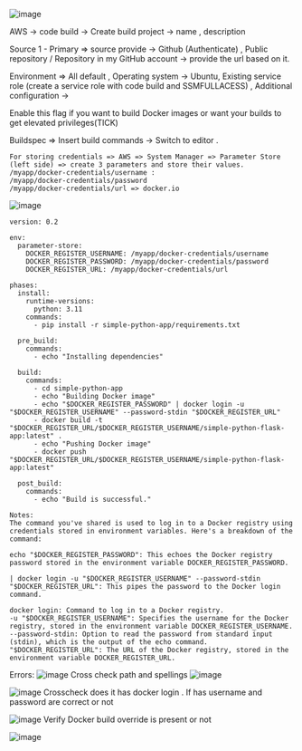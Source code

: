 ![image](https://github.com/Shabbirsyed05/project-AWS-Continuous-Integration/assets/119849465/f6019357-3310-405e-b946-a8daaddc2927)


AWS -> code build -> Create build project -> name , description

Source 1 - Primary => source provide -> Github (Authenticate) ,  Public repository / Repository in my GitHub account -> provide the url based on it.

Environment => All default , Operating system -> Ubuntu,  Existing service role (create a service role with code build and SSMFULLACESS) , Additional configuration -> 

Enable this flag if you want to build Docker images or want your builds to get elevated privileges(TICK)

Buildspec => Insert build commands -> Switch to editor .
```
For storing credentials => AWS => System Manager => Parameter Store (left side) => create 3 parameters and store their values.
/myapp/docker-credentials/username :
/myapp/docker-credentials/password
/myapp/docker-credentials/url => docker.io
```
![image](https://github.com/Shabbirsyed05/project-AWS-Continuous-Integration/assets/119849465/fe57c2b4-355c-472f-a786-79bd2aac517f)

```
version: 0.2

env:
  parameter-store:
    DOCKER_REGISTER_USERNAME: /myapp/docker-credentials/username
    DOCKER_REGISTER_PASSWORD: /myapp/docker-credentials/password
    DOCKER_REGISTER_URL: /myapp/docker-credentials/url

phases:
  install:
    runtime-versions:
      python: 3.11
    commands:
      - pip install -r simple-python-app/requirements.txt
  
  pre_build:
    commands:
      - echo "Installing dependencies"

  build:
    commands:
      - cd simple-python-app
      - echo "Building Docker image"
      - echo "$DOCKER_REGISTER_PASSWORD" | docker login -u "$DOCKER_REGISTER_USERNAME" --password-stdin "$DOCKER_REGISTER_URL"
      - docker build -t "$DOCKER_REGISTER_URL/$DOCKER_REGISTER_USERNAME/simple-python-flask-app:latest" .
      - echo "Pushing Docker image"
      - docker push "$DOCKER_REGISTER_URL/$DOCKER_REGISTER_USERNAME/simple-python-flask-app:latest"
  
  post_build:
    commands:
      - echo "Build is successful."
```
```
Notes: 
The command you've shared is used to log in to a Docker registry using credentials stored in environment variables. Here's a breakdown of the command:

echo "$DOCKER_REGISTER_PASSWORD": This echoes the Docker registry password stored in the environment variable DOCKER_REGISTER_PASSWORD.

| docker login -u "$DOCKER_REGISTER_USERNAME" --password-stdin "$DOCKER_REGISTER_URL": This pipes the password to the Docker login command.

docker login: Command to log in to a Docker registry.
-u "$DOCKER_REGISTER_USERNAME": Specifies the username for the Docker registry, stored in the environment variable DOCKER_REGISTER_USERNAME.
--password-stdin: Option to read the password from standard input (stdin), which is the output of the echo command.
"$DOCKER_REGISTER_URL": The URL of the Docker registry, stored in the environment variable DOCKER_REGISTER_URL.
```

Errors:
![image](https://github.com/Shabbirsyed05/project-AWS-Continuous-Integration/assets/119849465/833e30de-edd0-4814-9847-3b754d82fa32)
Cross check path and spellings
![image](https://github.com/Shabbirsyed05/project-AWS-Continuous-Integration/assets/119849465/eb228a9a-bfca-421d-ba7e-2c9f9198d567)

![image](https://github.com/Shabbirsyed05/project-AWS-Continuous-Integration/assets/119849465/d046e3ab-0ae4-4677-a8cf-3f3c5d383f77)
Crosscheck does it has docker login . If has username and password are correct or not

![image](https://github.com/Shabbirsyed05/project-AWS-Continuous-Integration/assets/119849465/41e19d32-f28a-49af-88f2-d42c61641f94)
Verify Docker build override is present or not

![image](https://github.com/Shabbirsyed05/project-AWS-Continuous-Integration/assets/119849465/271ad16c-e971-4d1f-9e19-7b83cc3d17e9)

